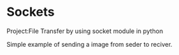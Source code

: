 # Sockets

Project:File Transfer by using socket module in python 


Simple example of sending a image from seder to reciver.
